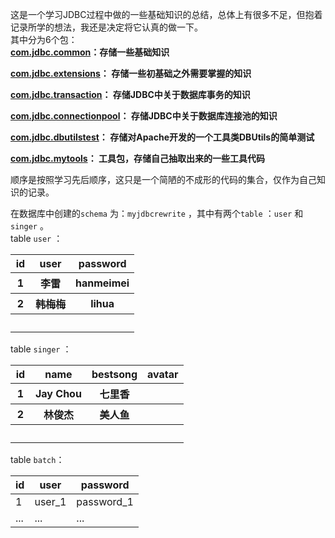 这是一个学习JDBC过程中做的一些基础知识的总结，总体上有很多不足，但抱着记录所学的想法，我还是决定将它认真的做一下。  
其中分为6个包：  
**[com.jdbc.common](https://github.com/StephenHuge/MyJDBCReWrite/tree/master/src/com/jdbc/common)：存储一些基础知识**  

**[com.jdbc.extensions](https://github.com/StephenHuge/MyJDBCReWrite/tree/master/src/com/jdbc/extensions)： 存储一些初基础之外需要掌握的知识**  

**[com.jdbc.transaction](https://github.com/StephenHuge/MyJDBCReWrite/tree/master/src/com/jdbc/transaction)： 存储JDBC中关于数据库事务的知识**  

**[com.jdbc.connectionpool](https://github.com/StephenHuge/MyJDBCReWrite/tree/master/src/com/jdbc/connectionpool)： 存储JDBC中关于数据库连接池的知识**  

**[com.jdbc.dbutilstest](https://github.com/StephenHuge/MyJDBCReWrite/tree/master/src/com/jdbc/dbutilstest)： 存储对Apache开发的一个工具类DBUtils的简单测试**  

**[com.jdbc.mytools](https://github.com/StephenHuge/MyJDBCReWrite/tree/master/src/com/jdbc/mytools)： 工具包，存储自己抽取出来的一些工具代码**  


顺序是按照学习先后顺序，这只是一个简陋的不成形的代码的集合，仅作为自己知识的记录。  

在数据库中创建的`schema` 为：`myjdbcrewrite` ，其中有两个`table` ：`user` 和`singer` 。  
table `user` ：  

<table>
        <tr>
            <th>id</th>
            <th>user</th>
            <th>password</th>
        </tr>
        <tr>
            <th>1</th>
            <th>李雷</th>
            <th>hanmeimei</th>
        </tr>
        <tr>
            <th>2</th>
            <th>韩梅梅</th>
            <th>lihua</th>
        </tr>
        <tr>
            <th>　</th>
            <th>　</th>
            <th>　</th>
        </tr>
</table>

table `singer` ：  


<table>
        <tr>
            <th>id</th>
            <th>name</th>
            <th>bestsong</th>
			<th>avatar</th>
        </tr>
        <tr>
            <th>1</th>
            <th>Jay Chou</th>
            <th>七里香</th>
            <th>　</th>
        </tr>
        <tr>
            <th>2</th>
            <th>林俊杰</th>
            <th>美人鱼</th>
            <th>　</th>
        </tr>
        <tr>
            <th>　</th>
            <th>　</th>
            <th>　</th>
            <th>　</th>
        </tr>
    </table>

table `batch`：  

id | user | password 	  
--- | --- |---  
1 |user_1|password_1
...|...|...|

